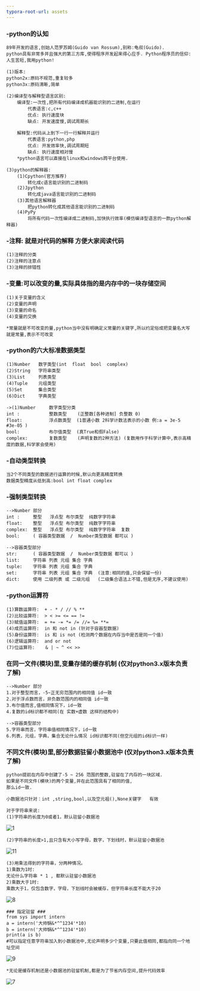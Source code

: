 ```yaml
---
typora-root-url: assets
---
```

### -python的认知
```
89年开发的语言,创始人范罗苏姆(Guido van Rossum),别称:龟叔(Guido). 
python具有非常多并且强大的第三方库,使得程序开发起来得心应手. Python程序员的信仰:人生苦短,我用python!

(1)版本:
python2x:原码不规范,重复较多
python3x:原码清晰,简单
	
(2)编译型与解释型语言区别:
	编译型:一次性,把所有代码编译成机器能识别的二进制,在运行
		代表语言:c,c++
		优点: 执行速度块
		缺点: 开发速度慢,调试周期长
		
	解释型:代码从上到下一行一行解释并运行 
		代表语言:python,php
		优点: 开发效率快,调试周期短
		缺点: 执行速度相对慢
	*python语言可以直接在linux和windows跨平台使用.

(3)python的解释器:
    (1)Cpython(官方推荐)
    	转化成c语言能识别的二进制码
    (2)Jpython
    	转化成java语言能识别的二进制码
    (3)其他语言解释器
    	把python转化成其他语言能识别的二进制码
    (4)PyPy
    	将所有代码一次性编译成二进制码,加快执行效率(模仿编译型语言的一款python解释器)

```

### -注释: 就是对代码的解释 方便大家阅读代码
```
(1)注释的分类
(2)注释的注意点
(3)注释的排错性
```

### -变量:可以改变的量,实际具体指的是内存中的一块存储空间
```
(1)关于变量的含义
(2)变量的声明
(3)变量的命名
(4)变量的交换

*常量就是不可改变的量,python当中没有明确定义常量的关键字,所以约定俗成把变量名大写就是常量,表示不可改变
```
### -python的六大标准数据类型
```
(1)Number   数字类型(int  float  bool  complex)
(2)String	字符串类型
(3)List		列表类型
(4)Tuple	元组类型
(5)Set		集合类型
(6)Dict		字典类型

->(1)Number 	数字类型分类
int :    		整数类型    (正整数[各种进制] 负整数 0)
float:   		浮点数类型  (1普通小数 2科学计数法表示的小数 例:a = 3e-5  #3e-05 )
bool:    		布尔值类型  (真True和假False)
complex: 		复数类型    (声明复数的2种方法) (复数用作于科学计算中,表示高精度的数据,科学家会使用)	
```


### -自动类型转换

```
当2个不同类型的数据进行运算的时候,默认向更高精度转换
数据类型精度从低到高:bool int float complex
```
### -强制类型转换

```
-->Number 部分
int :     整型   浮点型 布尔类型  纯数字字符串
float:    整型   浮点型 布尔类型  纯数字字符串
complex:  整型   浮点型 布尔类型  纯数字字符串  复数
bool: 	  ( 容器类型数据  /  Number类型数据 都可以 )
```
```
-->容器类型部分
str:	  ( 容器类型数据  /  Number类型数据 都可以 )
list:  	  字符串 列表 元组 集合 字典
tuple: 	  字符串 列表 元组 集合 字典
set:   	  字符串 列表 元组 集合 字典  (注意:相同的值,只会保留一份)
dict:	  使用 二级列表 或 二级元组   (二级集合语法上不错,但是无序,不建议使用)
```
### -python运算符

```
(1)算数运算符:  + - * / // % **
(2)比较运算符:  > < >= <= == !=   
(3)赋值运算符:  = += -= *= /= //= %= **=
(4)成员运算符:  in 和 not in (针对于容器型数据)
(5)身份运算符:  is 和 is not (检测两个数据在内存当中是否是同一个值)  
(6)逻辑运算符:  and or not
(7)位运算符:    & | ~ ^ << >>
```

### 在同一文件(模块)里,变量存储的缓存机制 (仅对python3.x版本负责 了解)


```
-->Number 部分
1.对于整型而言，-5~正无穷范围内的相同值 id一致
2.对于浮点数而言，非负数范围内的相同值 id一致
3.布尔值而言,值相同情况下，id一致
4.复数的id标识都不相同(在 实数+虚数 这样的结构中)
```

```
-->容器类型部分
5.字符串而言，字符串值相同情况下，id一致
6.列表，元组，字典，集合无论什么情况 id标识都不同(但空元组的id标识一样)
```
### 不同文件(模块)里,部分数据驻留小数据池中 (仅对python3.x版本负责 了解)
```
python提前在内存中创建了-5 ~ 256 范围的整数,驻留在了内存的一块区域.
如果是不同文件(模块)的两个变量,并在此范围具有了相同的值,
那么id一致.

小数据池只针对：int ,string,bool,以及空元祖(),None关键字   有效
```
```
对于字符串来说:
(1)字符串的长度为0或者1，默认驻留小数据池
```

![1](/../assets/1.png)

```
(2)字符串的长度>1,且只含有大小写字母，数字，下划线时，默认驻留小数据池
```

![11](/2.png)

```
(3)用乘法得到的字符串，分两种情况。
1)乘数为1时:
无论什么字符串 * 1 , 都默认驻留小数据池
2)乘数大于1时:
乘数大于1，仅包含数字，字母，下划线时会被缓存，但字符串长度不能大于20
```

![8](/8.png)

```
### 指定驻留 ###
from sys import intern
a = intern('大帅锅&*^^1234'*10)
b = intern('大帅锅&*^^1234'*10)
print(a is b)
#可以指定任意字符串加入到小数据池中,无论声明多少个变量,只要此值相同,都指向同一个地址空间
```

![9](/9.png)
```
*无论是缓存机制还是小数据池的驻留机制,都是为了节省内存空间,提升代码效率
```

![7](/7.jpg)